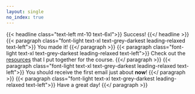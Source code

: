 ```yaml
---
layout: single
no_index: true
---
```

{{< headline class="text-left mt-10 text-6xl">}}
Success!
{{</ headline >}}
{{< paragraph class="font-light text-xl text-grey-darkest leading-relaxed text-left">}}
You made it!
{{</ paragraph >}}
{{< paragraph class="font-light text-xl text-grey-darkest leading-relaxed text-left">}}
Check out the [resources](/resources) that I put together for the course.
{{</ paragraph >}}
{{< paragraph class="font-light text-xl text-grey-darkest leading-relaxed text-left">}}
You should receive the first email just about __now__!
{{</ paragraph >}}
{{< paragraph class="font-light text-xl text-grey-darkest leading-relaxed text-left">}}
Have a great day!
{{</ paragraph >}}
